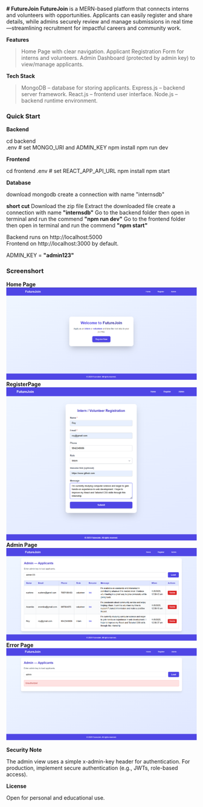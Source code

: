 **# FutureJoin**
**FutureJoin** is a MERN-based platform that connects interns and volunteers with opportunities. Applicants can easily register and share details, while admins securely review and manage submissions in real time—streamlining recruitment for impactful careers and community work. 

**Features**

>Home Page with clear navigation.
>Applicant Registration Form for interns and volunteers.
>Admin Dashboard (protected by admin key) to view/manage applicants.

**Tech Stack**

>MongoDB – database for storing applicants.
>Express.js – backend server framework.
>React.js – frontend user interface.
>Node.js – backend runtime environment.

### **Quick Start**

**Backend**

cd backend  
.env # set MONGO_URI and ADMIN_KEY 
npm install 
npm run dev

**Frontend**

cd frontend 
.env # set REACT_APP_API_URL 
npm install 
npm start

**Database**

download mongodb
create a connection with name "internsdb"

**short cut**
Download the zip file
Extract the downloaded file
create a connection with name **"internsdb"**
Go to the backend folder then open in terminal
and run the commend **"npm run dev"**
Go to the frontend folder then open in terminal
and run the commend **"npm start"**

Backend runs on http://localhost:5000  
Frontend on http://localhost:3000 by default.

ADMIN_KEY = **"admin123"**

### **Screenshort**
**Home Page**
![home page](Screenshort/home.png)
**RegisterPage**
![register page](Screenshort/register.png)
**Admin Page**
![admin page](Screenshort/admin.png)
**Error Page**
![error page](Screenshort/error.png)

**Security Note**

The admin view uses a simple x-admin-key header for authentication. For production, implement secure authentication (e.g., JWTs, role-based access).

**License**

Open for personal and educational use.
